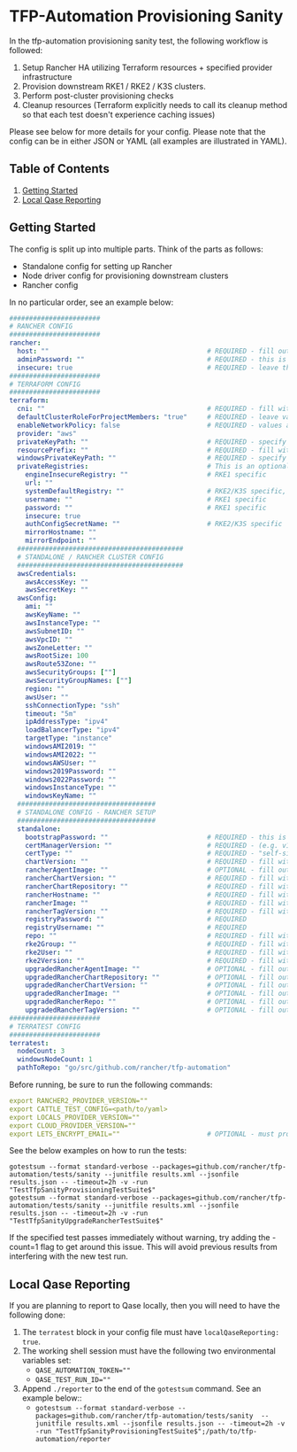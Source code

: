 # TFP-Automation Provisioning Sanity

In the tfp-automation provisioning sanity test, the following workflow is followed:

1. Setup Rancher HA utilizing Terraform resources + specified provider infrastructure
2. Provision downstream RKE1 / RKE2 / K3S clusters.
3. Perform post-cluster provisioning checks
4. Cleanup resources (Terraform explicitly needs to call its cleanup method so that each test doesn't experience caching issues)

Please see below for more details for your config. Please note that the config can be in either JSON or YAML (all examples are illustrated in YAML).

## Table of Contents
1. [Getting Started](#Getting-Started)
2. [Local Qase Reporting](#Local-Qase-Reporting)

## Getting Started
The config is split up into multiple parts. Think of the parts as follows:
- Standalone config for setting up Rancher
- Node driver config for provisioning downstream clusters
- Rancher config

In no particular order, see an example below:

```yaml
#######################
# RANCHER CONFIG
#######################
rancher:
  host: ""                                        # REQUIRED - fill out with the expected Rancher server URL
  adminPassword: ""                               # REQUIRED - this is the same as the bootstrapPassword below, make sure they match
  insecure: true                                  # REQUIRED - leave this as true
#######################
# TERRAFORM CONFIG
#######################
terraform:
  cni: ""                                         # REQUIRED - fill with desired value
  defaultClusterRoleForProjectMembers: "true"     # REQUIRED - leave value as true
  enableNetworkPolicy: false                      # REQUIRED - values are true or false -  can leave as false
  provider: "aws"
  privateKeyPath: ""                              # REQUIRED - specify private key that will be used to access created instances
  resourcePrefix: ""                              # REQUIRED - fill with desired value
  windowsPrivateKeyPath: ""                       # REQUIRED - specify Windows private key that will be used to access created instances
  privateRegistries:                              # This is an optional block. You must already have a private registry stood up
    engineInsecureRegistry: ""                    # RKE1 specific
    url: ""
    systemDefaultRegistry: ""                     # RKE2/K3S specific, can be left blank
    username: ""                                  # RKE1 specific
    password: ""                                  # RKE1 specific
    insecure: true
    authConfigSecretName: ""                      # RKE2/K3S specific
    mirrorHostname: ""
    mirrorEndpoint: ""
  ##########################################
  # STANDALONE / RANCHER CLUSTER CONFIG
  ##########################################
  awsCredentials:
    awsAccessKey: ""
    awsSecretKey: ""
  awsConfig:
    ami: ""
    awsKeyName: ""
    awsInstanceType: ""
    awsSubnetID: ""
    awsVpcID: ""
    awsZoneLetter: ""
    awsRootSize: 100
    awsRoute53Zone: ""
    awsSecurityGroups: [""]
    awsSecurityGroupNames: [""]
    region: ""
    awsUser: ""
    sshConnectionType: "ssh"
    timeout: "5m"
    ipAddressType: "ipv4"
    loadBalancerType: "ipv4"
    targetType: "instance"
    windowsAMI2019: ""
    windowsAMI2022: ""
    windowsAWSUser: ""
    windows2019Password: ""
    windows2022Password: ""
    windowsInstanceType: ""
    windowsKeyName: ""
  ###################################
  # STANDALONE CONFIG - RANCHER SETUP
  ###################################
  standalone:
    bootstrapPassword: ""                         # REQUIRED - this is the same as the adminPassword above, make sure they match
    certManagerVersion: ""                        # REQUIRED - (e.g. v1.15.3)
    certType: ""                                  # REQUIRED - "self-signed" or "lets-encrypt"
    chartVersion: ""                              # REQUIRED - fill with desired value (leave out the leading 'v')
    rancherAgentImage: ""                         # OPTIONAL - fill out only if you are using Rancher Prime or staging registry
    rancherChartVersion: ""                       # REQUIRED - fill with desired value
    rancherChartRepository: ""                    # REQUIRED - fill with desired value. Must end with a trailing /
    rancherHostname: ""                           # REQUIRED - fill with desired value
    rancherImage: ""                              # REQUIRED - fill with desired value
    rancherTagVersion: ""                         # REQUIRED - fill with desired value
    registryPassword: ""                          # REQUIRED
    registryUsername: ""                          # REQUIRED
    repo: ""                                      # REQUIRED - fill with desired value
    rke2Group: ""                                 # REQUIRED - fill with group of the instance created
    rke2User: ""                                  # REQUIRED - fill with username of the instance created
    rke2Version: ""                               # REQUIRED - fill with desired RKE2 k8s value (i.e. v1.32.6)
    upgradedRancherAgentImage: ""                 # OPTIONAL - fill out if you are performing an upgrade
    upgradedRancherChartRepository: ""            # OPTIONAL - fill out if you are performing an upgrade
    upgradedRancherChartVersion: ""               # OPTIONAL - fill out if you are performing an upgrade
    upgradedRancherImage: ""                      # OPTIONAL - fill out if you are performing an upgrade
    upgradedRancherRepo: ""                       # OPTIONAL - fill out if you are performing an upgrade
    upgradedRancherTagVersion: ""                 # OPTIONAL - fill out if you are performing an upgrade
#######################
# TERRATEST CONFIG
#######################
terratest:  
  nodeCount: 3
  windowsNodeCount: 1
  pathToRepo: "go/src/github.com/rancher/tfp-automation"
```

Before running, be sure to run the following commands:

```yaml
export RANCHER2_PROVIDER_VERSION=""
export CATTLE_TEST_CONFIG=<path/to/yaml>
export LOCALS_PROVIDER_VERSION=""
export CLOUD_PROVIDER_VERSION=""
export LETS_ENCRYPT_EMAIL=""                      # OPTIONAL - must provide a valid email address
```

See the below examples on how to run the tests:

`gotestsum --format standard-verbose --packages=github.com/rancher/tfp-automation/tests/sanity --junitfile results.xml --jsonfile results.json -- -timeout=2h -v -run "TestTfpSanityProvisioningTestSuite$"` \
`gotestsum --format standard-verbose --packages=github.com/rancher/tfp-automation/tests/sanity --junitfile results.xml --jsonfile results.json -- -timeout=2h -v -run "TestTfpSanityUpgradeRancherTestSuite$"`

If the specified test passes immediately without warning, try adding the -count=1 flag to get around this issue. This will avoid previous results from interfering with the new test run.

## Local Qase Reporting
If you are planning to report to Qase locally, then you will need to have the following done:
1. The `terratest` block in your config file must have `localQaseReporting: true`.
2. The working shell session must have the following two environmental variables set:
     - `QASE_AUTOMATION_TOKEN=""`
     - `QASE_TEST_RUN_ID=""`
3. Append `./reporter` to the end of the `gotestsum` command. See an example below::
     - `gotestsum --format standard-verbose --packages=github.com/rancher/tfp-automation/tests/sanity  --junitfile results.xml --jsonfile results.json -- -timeout=2h -v -run "TestTfpSanityProvisioningTestSuite$";/path/to/tfp-automation/reporter`